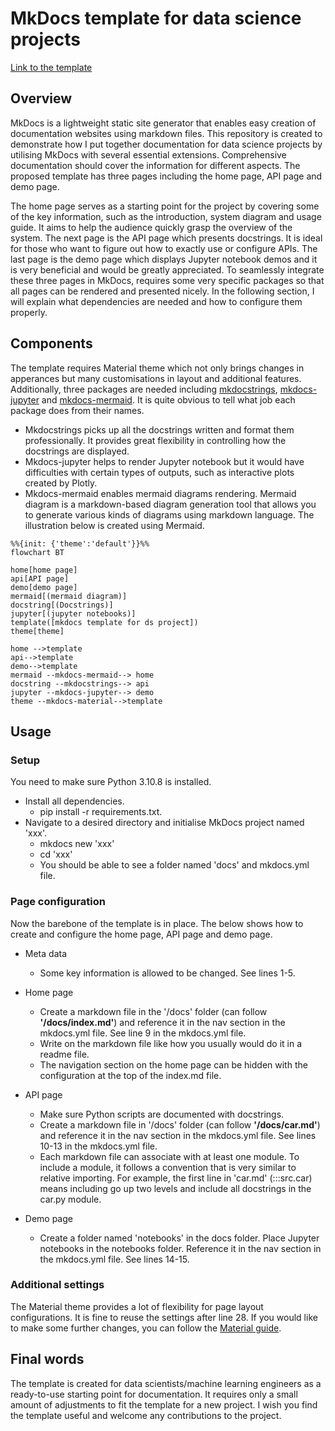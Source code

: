 # MkDocs template for data science projects

[Link to the template](https://leowu4ever.github.io/MkDocs-template-data-science/)

## Overview
MkDocs is a lightweight static site generator that enables easy creation of documentation websites using markdown files. This repository is created to demonstrate how I put together documentation for data science projects by utilising MkDocs with several essential extensions. Comprehensive documentation should cover the information for different aspects. The proposed template has three pages including the home page, API page and demo page.

The home page serves as a starting point for the project by covering some of the key information, such as the introduction, system diagram and usage guide. It aims to help the audience quickly grasp the overview of the system. The next page is the API page which presents docstrings. It is ideal for those who want to figure out how to exactly use or configure APIs. The last page is the demo page which displays Jupyter notebook demos and it is very beneficial and would be greatly appreciated. To seamlessly integrate these three pages in MkDocs, requires some very specific packages so that all pages can be rendered and presented nicely. In the following section, I will explain what dependencies are needed and how to configure them properly.

## Components
The template requires Material theme which not only brings changes in apperances but many customisations in layout and additional features. Additionally, three packages are needed including [mkdocstrings](https://pypi.org/project/mkdocstrings-python/), [mkdocs-jupyter](https://pypi.org/project/mkdocs-jupyter/0.16.1/) and [mkdocs-mermaid](https://pypi.org/project/mkdocs-mermaid2-plugin/). It is quite obvious to tell what job each package does from their names. 

- Mkdocstrings picks up all the docstrings written and format them professionally. It provides great flexibility in controlling how the docstrings are displayed.
- Mkdocs-jupyter helps to render Jupyter notebook but it would have difficulties with certain types of outputs, such as interactive plots created by Plotly. 
- Mkdocs-mermaid enables mermaid diagrams rendering. Mermaid diagram is a markdown-based diagram generation tool that allows you to generate various kinds of diagrams using markdown language. The illustration below is created using Mermaid.

```mermaid
%%{init: {'theme':'default'}}%%
flowchart BT

home[home page]
api[API page]
demo[demo page]
mermaid[(mermaid diagram)]
docstring[(Docstrings)]
jupyter[(jupyter notebooks)]
template([mkdocs template for ds project])
theme[theme]

home -->template
api-->template
demo-->template
mermaid --mkdocs-mermaid--> home
docstring --mkdocstrings--> api
jupyter --mkdocs-jupyter--> demo
theme --mkdocs-material-->template
```

## Usage
### Setup
You need to make sure Python 3.10.8 is installed.
- Install all dependencies.
  - pip install -r requirements.txt.
- Navigate to a desired directory and initialise MkDocs project named 'xxx'.
  - mkdocs new 'xxx'
  - cd 'xxx'
  - You should be able to see a folder named 'docs' and mkdocs.yml file.

### Page configuration
Now the barebone of the template is in place. The below shows how to create and configure the home page, API page and demo page.
- Meta data
  - Some key information is allowed to be changed. See lines 1-5.

- Home page
  - Create a markdown file in the '/docs' folder (can follow **'/docs/index.md'**) and reference it in the nav section in the mkdocs.yml file. See line 9 in the mkdocs.yml file.
  - Write on the markdown file like how you usually would do it in a readme file.
  - The navigation section on the home page can be hidden with the configuration at the top of the index.md file.
  
- API page
  - Make sure Python scripts are documented with docstrings.
  - Create a markdown file in '/docs' folder (can follow **'/docs/car.md'**) and reference it in the nav section in the mkdocs.yml file. See lines 10-13 in the mkdocs.yml file.
  - Each markdown file can associate with at least one module. To include a module, it follows a convention that is very similar to relative importing. For example, the first line in 'car.md' (:::src.car) means including go up two levels and include all docstrings in the car.py module.

- Demo page
  - Create a folder named 'notebooks' in the docs folder. Place Jupyter notebooks in the notebooks folder. Reference it in the nav section in the mkdocs.yml file. See lines 14-15.

### Additional settings
The Material theme provides a lot of flexibility for page layout configurations. It is fine to reuse the settings after line 28. If you would like to make some further changes, you can follow the [Material guide](https://squidfunk.github.io/mkdocs-material/setup/).

## Final words
The template is created for data scientists/machine learning engineers as a ready-to-use starting point for documentation. It requires only a small amount of adjustments to fit the template for a new project. I wish you find the template useful and welcome any contributions to the project.
